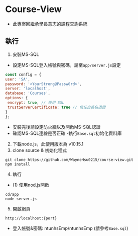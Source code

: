 # Course-View
* 此專案回繼承學長意志的課程查詢系統

## 執行
1. 安裝MS-SQL
 - 設定MS-SQL登入帳號與密碼，請至`app/server.js`設定

 ```js
const config = {
 user: 'SA',
 password: '<YourStrong@Passw0rd>',
 server: 'localhost',
 database: 'Courses',
 options: {
  encrypt: true, // 使用 SSL
  trustServerCertificate: true // 信任自簽名憑證
 }
};

 ```
 - 安裝完後請設定防火牆以及開啟MS-SQL認證
 - 確認MS-SQL連線是否正確
 -執行`Base.sql`初始化資料庫

2. 下載node.js，此使用版本為 v10.15.1
3. clone source & 初始化程式
```
git clone https://github.com/WayneHsu0215/course-view.git
npm install

```

4.  執行
 - (1) 使用nod.js開啟
```
cd/app
node server.js
```


5. 開啟網頁
```
http://localhost:{port}
```
 - 登入帳號&密碼: ntunhsEmp/ntunhsEmp (請參考`Base.sql`)
